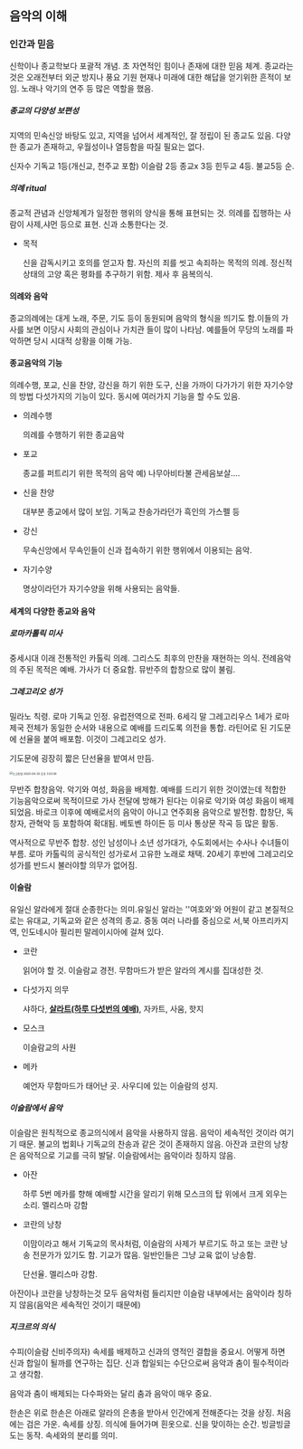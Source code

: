 ## 음악의 이해

### 인간과 믿음

신학이나 종교학보다 포괄적 개념. 초 자연적인 힘이나 존재에 대한 믿음 체계. 종교라는 것은 오래전부터 외군 방지나 풍요 기원 현재나 미래에 대한 해답을 얻기위한 흔적이 보임. 노래나 악기의 연주 등 많은 역할을 했음.

##### 종교의 다양성 보편성

지역의 민속신앙 바탕도 있고, 지역을 넘어서 세계적인, 잘 정립이 된 종교도 있음. 다양한 종교가 존재하고, 우월성이나 열등함을 따질 필요는 없다. 

신자수 기독교 1등(개신교, 천주교 포함) 이슬람 2등 종교x 3등 힌두교 4등. 불교5등 순. 

##### 의례 ritual

종교적 관념과 신앙체계가 일정한 행위의 양식을 통해 표현되는 것. 의례를 집행하는 사람이 사제,샤먼 등으로 표현. 신과 소통한다는 것.

- 목적

  신을 감독시키고 호의를 얻고자 함. 자신의 죄를 씻고 속죄하는 목적의 의례. 정신적 상태의 고양 혹은 평화를 추구하기 위함. 제사 후 음복의식.

#### 의례와 음악

종교의례에는 대게 노래, 주문, 기도 등이 동원되며 음악의 형식을 띄기도 함.이들의 가사를 보면 이당시 사회의 관심이나 가치관 들이 많이 나타남. 예를들어 무당의 노래를 파악하면 당시 시대적 상황을 이해 가능. 

#### 종교음악의 기능

의례수행, 포교, 신을 찬양, 강신을 하기 위한 도구, 신을 가까이 다가가기 위한 자기수양의 방법 다섯가지의 기능이 있다. 동시에 여러가지 기능을 할 수도 있음. 

- 의례수행

  의례를 수행하기 위한 종교음악

- 포교

  종교를 퍼트리기 위한 목적의 음악 예) 나무아비타불 관세음보살.... 

- 신을 찬양

  대부분 종교에서 많이 보임. 기독교 찬송가라던가 흑인의 가스펠 등

- 강신

  무속신앙에서 무속인들이 신과 접속하기 위한 행위에서 이용되는 음악. 

- 자기수양

  명상이라던가 자기수양을 위해 사용되는 음악들. 

#### 세계의 다양한 종교와 음악

##### 로마카톨릭 미사

중세시대 이래 전통적인 카톨릭 의례. 그리스도 최후의 만찬을 재현하는 의식. 전례음악의 주된 목적은 예배. 가사가 더 중요함. 뮤반주의 합창으로 많이 불림.

##### 그레고리오 성가

밀라노 칙령. 로마 기독교 인정. 유럽전역으로 전파. 6세긱 말 그레고리우스 1세가 로마제국 전체가 동일한 순서와 내용으로 예배를 드리도록 의전을 통합. 라틴어로 된 기도문에 선율을 붙여 배포함. 이것이 그레고리오 성가.

기도문에 굉장히 짧은 단선율을 밭여서 만듬.

<img src="image/스크린샷 2020-04-30 오후 3.03.58.png" alt="스크린샷 2020-04-30 오후 3.03.58" style="zoom:35%;" />

무반주 합창음악. 악기와 여성, 화음을 배제함. 예배를 드리기 위한 것이였는데 적합한 기능음악으로써 목적이므로 가사 전달에 방해가 된다는 이유로 악기와 여성 화음이 배제되었음. 바로크 이후에 예배로서의 음악이 아니고 연주회용 음악으로 발전함. 합창단, 독창자, 관혁악 등 포함하여 확대됨. 베토벤 하이든 등 미사 통상문 작곡 등 많은 활동. 

역사적으로 무반주 합창. 성인 남성이나 소년 성가대가, 수도회에서는 수사나 수녀들이 부름. 로마 카톨릭의 공식적인 성가로서 고유한 노래로 채택. 20세기 후반에 그레고리오 성가를 반드시 불러야할 의무가 없어짐.

#### 이슬람

유일신 알라에게 절대 순종한다는 의미.유일신 알라는 ''여호와'와 어원이 같고 본질적으로는 유대교, 기독교와 같은 성격의 종교. 중동 여러 나라를 중심으로 서,북 아프리카지역, 인도네시아 필리핀 말레이시아에 걸쳐 있다. 

- 코란

  읽어야 할 것. 이슬람교 경전. 무함마드가 받은 알라의 계시를 집대성한 것. 

- 다섯가지 의무

  샤하다, **<u>살라트(하루 다섯번의 예배)</u>**, 자카트, 사움, 핫지

- 모스크

  이슬람교의 사원

- 메카

  예언자 무함마드가 태어난 곳. 사우디에 있는 이슬람의 성지.

##### 이슬람에서 음악

이슬람은 원칙적으로 종교의식에서 음악을 사용하지 않음. 음악이 세속적인 것이라 여기기 때문. 불교의 법회나 기독교의 찬송과 같은 것이 존재하지 않음. 아잔과 코란의 낭창은 음악적으로 기교를 극히 발달. 이슬람에서는 음악이라 칭하지 않음. 

- 아잔

  하루 5번 메카를 향해 예배할 시간을 알리기 위해 모스크의 탑 위에서 크게 외우는 소리. 멜리스마 강함

- 코란의 낭창

  이맘이라고 해서 기독교의 목사처럼, 이슬람의 사제가 부르기도 하고 또는 코란 낭송 전문가가 있기도 함. 기교가 많음. 일반인들은 그냥 교육 없이 낭송함. 

  단선율. 멜리스마 강함. 

아잔이나 코란을 낭창하는것 모두 음악처럼 들리지만 이슬람 내부에서는 음악이라 칭하지 않음(음악은 세속적인 것이기 때문에)

##### 지크르의 의식

수피(이슬람 신비주의자) 속세를 배제하고 신과의 영적인 결합을 중요시. 어떻게 하면 신과 합일이 될까를 연구하는 집단. 신과 합일되는 수단으로써 음악과 춤이 필수적이라고 생각함. 

음악과 춤이 배제되는 다수파와는 달리 춤과 음악이 매우 중요. 

한손은 위로 한손은 아래로 알라의 은총을 받아서 인간에게 전해준다는 것을 상징. 처음에는 검은 가운. 속세를 상징. 의식에 들어가며 흰옷으로. 신을 맞이하는 순간. 빙글빙글 도는 동작. 속세와의 분리를 의미. 